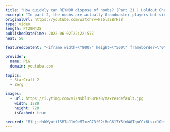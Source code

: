 ```yaml
---
title: "How quickly can REYNOR dispose of noobs? (Part 2) | Holdout Challenge - StarCraft 2"
excerpt: "In part 2, the noobs are actually Grandmaster players but since they're not pros they're still considered noobs to Reynor.  We paid Reynor to 1v1 noobs in StarCraft 2. The challenge: the noobs needed to stay in the match for as long as possible. How did they fare against an actual Zerg Championship player?"
originalUrl: https://youtube.com/watch?v=NsblsSBrHz8
type: video
length: PT29M43S
publishedDateTime: 2022-06-02T22:22:57Z
heat: 50

featuredContent: "<iframe width=\"800\" height=\"500\" frameborder=\"0\" src=\"https://www.youtube.com/embed/NsblsSBrHz8\" allow=\"accelerometer; autoplay; encrypted-media; gyroscope; picture-in-picture\" allowfullscreen></iframe>"

provider:
  name: PiG
  domain: youtube.com

topics:
  - StarCraft 2
  - Zerg

images:
  - url: https://i.ytimg.com/vi/NsblsSBrHz8/maxresdefault.jpg
    width: 1280
    height: 720
    isCached: true

secured: "M1LjirbkWyutilSMTaJ1m9eMTxzG73fS2iMuG617Y5fmW0TgoCCx6Lsxc1Oh+7upATWq7VBprvn19C6M/94aeTGPaOsyeh4yTJlXWOHOqGwTNYXqhPQ9SZrk3M3Z8Cg/9SGWi3DNwwh/6Xfvjb+6bJGhktb+1+kkuuz9yjdDZh17Y/KDiBXyUSB7Cu0yrHi15ChOvjBHinzHqKVhUKZcBzPMk9w6kr/JvVQYC5nA0ebRUFMGv/jkh396Vej9fuTxmdCSe+4WIEgnVGRl0lozcu4TkNDUniX7LcW2EdcWuRp7H97MaNzFV6frO3ObzilVTpGSBMjcnxC+KwM5WJcN5vkhnFqNI6UnfieMXvQmpYV8oajoI50kQtYmyrXmDGNFois4O94yZRVpEMCmOW7VzT0lb4nkAfDiTKW2wB34exs=;Y5f4C6SuzYuPlioIQc73Kg=="
---
```



